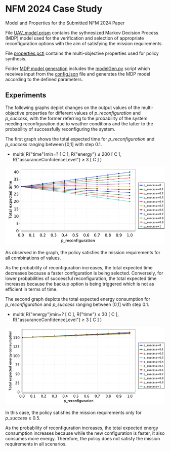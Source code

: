 # NFM 2024 Case Study

Model and Properties for the Submitted NFM 2024 Paper

File [UAV_model.prism](UAV_model.prism) contains the sythnesized Markov Decision Process (MDP) model used for the verification and selection of appropriate reconfiguration options with the aim of satisfying the mission requirements.

File [properties.pctl](properties.pctl) contains the multi-objective properties used for policy synthesis. 

Folder [MDP model generation](MDP%20model%20generation) includes the [modelGen.py](MDP%20model%20generation/modelGen.py) script which receives input from the [config.json](MDP%20model%20generation/config.json) file and generates the MDP model according to the defined parameters. 

## Experiments

The following graphs depict changes on the output values of the multi-objective properties for different values of *p_reconfiguration* and *p_success*, with the former referring to the probability of the system needing reconfiguration due to weather conditions and the latter to the probability of successfully reconfiguring the system.

The first graph shows the total expected time for *p_reconfiguration* and *p_success* ranging between [0,1] with step 0.1.

* multi( R{"time"}min=? [ C ], R{"energy"} $\leq$ 200 [ C ], R{"assuranceConfidenceLevel"} $\geq$ 3 [ C ] )

![](graphs/time.png)

As observed in the graph, the policy satisfies the mission requirements for all combinations of values.

As the probability of reconfiguration increases, the total expected time decreases because a faster configuration is being selected. Conversely, for lower probabilities of successful reconfiguration, the total expected time increases because the backup option is being triggered which is not as efficient in terms of time. 

The second graph depicts the total expected energy consumption for *p_reconfiguration* and *p_success* ranging between [0,1] with step 0.1.

* multi( R{"energy"}min=? [ C ], R{"time"} $\leq$ 30 [ C ], R{"assuranceConfidenceLevel"} $\geq$ 3 [ C ] )

![](graphs/energy.png)

In this case, the policy satisfies the mission requirements only for *p_success* $\geq$ 0.5.

As the probability of reconfiguration increases, the total expected energy consumption increases because while the new configuration is faster, it also consumes more energy. Therefore, the policy does not satisfy the mission requirements in all scenarios. 